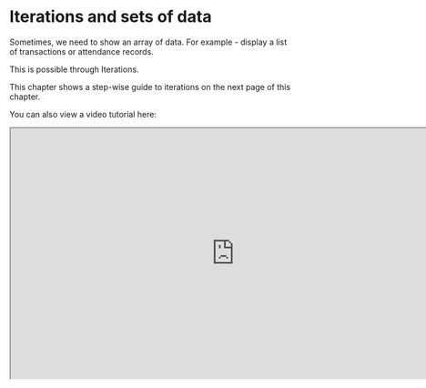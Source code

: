 # Iterations and sets of data

Sometimes, we need to show an array of data. For example - display a list of transactions or attendance records.

This is possible through Iterations.

This chapter shows a step-wise guide to iterations on the next page of this chapter.

You can also view a video tutorial here:

<iframe allowfullscreen="allowfullscreen" height="440" width="785" src="https://www.youtube.com/embed/zc_moohzobQ"/>

##### At the time of writing this guide, iterations do not work properly with RAPID integration.